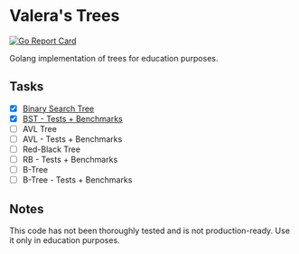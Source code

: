 # Valera's Trees

[![Go Report Card](https://goreportcard.com/badge/github.com/vallerion/valera-trees)](https://goreportcard.com/report/github.com/vallerion/valera-trees)

Golang implementation of trees for education purposes.

## Tasks
- [x] [Binary Search Tree](./bst)
- [x] [BST - Tests + Benchmarks](./bst/bst_test.go)
- [ ] AVL Tree
- [ ] AVL - Tests + Benchmarks
- [ ] Red-Black Tree
- [ ] RB - Tests + Benchmarks
- [ ] B-Tree
- [ ] B-Tree - Tests + Benchmarks

## Notes

This code has not been thoroughly tested and is not production-ready. Use it only in education purposes.